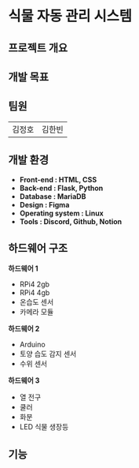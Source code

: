 # 식물 자동 관리 시스템

<h2>프로젝트 개요</h2>

<h2>개발 목표</h2>

<h2>팀원</h2>

<table>
  <tr>
    <td>김정호</td>
    <td>김한빈</td>
  </tr>

</table>


<h2>개발 환경</h2>
<b>
<ul>
 <li>Front-end : HTML, CSS</li>
  <li>Back-end : Flask, Python</li>
  <li>Database : MariaDB </li>
  <li>Design : Figma </li>
  <li>Operating system : Linux</li>
  <li>Tools : Discord, Github, Notion</li>
</ul>
</b>

<h2>하드웨어 구조</h2>

<b>하드웨어 1</b>
<ul>
  <li>RPi4 2gb</li>
  <li>RPi4 4gb</li>
  <li>온습도 센서</li>
  <li>카메라 모듈</li>
</ul>

<b>하드웨어 2</b>
<ul>
  <li>Arduino</li>
  <li>토양 습도 감지 센서</li>
  <li>수위 센서</li>
</ul>

<b>하드웨어 3</b>
<ul>
  <li>열 전구</li>
  <li>쿨러</li>
  <li>화분</li>
  <li>LED 식물 생장등</li>
  
</ul>

<h2>기능</h2>


